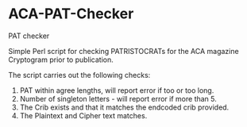 # ACA-PAT-Checker
PAT checker

Simple Perl script for checking PATRISTOCRATs for the ACA magazine Cryptogram prior to publication.

The script carries out the following checks:

1. PAT within agree lengths, will report error if too or too long.
2. Number of singleton letters - will report error if more than 5.
3. The Crib exists and that it matches the endcoded crib provided.
4. The Plaintext and Cipher text matches.
